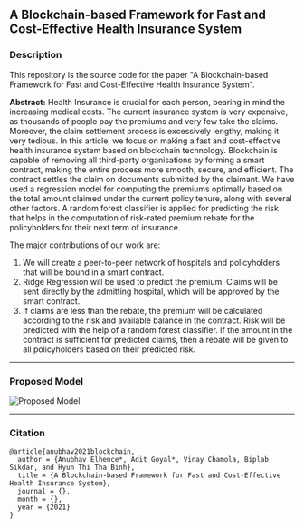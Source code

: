 ## A Blockchain-based Framework for Fast and Cost-Effective Health Insurance System

### <a name = "Description"> </a> Description
This repository is the source code for the paper "A Blockchain-based Framework for Fast and Cost-Effective Health Insurance System".

**Abstract:** Health Insurance is crucial for each person, bearing in mind the increasing medical costs. The current insurance system is very expensive, as thousands of people pay the premiums and very few take the claims. Moreover, the claim settlement process is excessively lengthy, making it very tedious. In this article, we focus on making a fast and cost-effective health insurance system based on blockchain technology. Blockchain is capable of removing all third-party organisations by forming a smart contract, making the entire process more smooth, secure, and efficient. The contract settles the claim on documents submitted by the claimant. We have used a regression model for computing the premiums optimally based on the total amount claimed under the current policy tenure, along with several other factors. A random forest classifier is applied for predicting the risk that helps in the computation of risk-rated premium rebate for the policyholders for their next term of insurance.

The major contributions of our work are:
1. We will create a peer-to-peer network of hospitals and policyholders that will be bound in a smart contract.
2. Ridge Regression will be used to predict the premium. Claims will be sent directly by the admitting hospital, which will be approved by the smart contract.
3. If claims are less than the rebate, the premium will be calculated according to the risk and available balance in the contract.  Risk will be predicted with the help of a random forest classifier. If the amount in the contract is sufficient for predicted claims, then a rebate will be given to all policyholders based on their predicted risk.

---

### <a name = "Proposed Model"> </a> Proposed Model

![Proposed Model]()

---

### <a name = "Citation"> </a> Citation
```
@article{anubhav2021blockchain,
  author = {Anubhav Elhence*, Adit Goyal*, Vinay Chamola, Biplab Sikdar, and Hyun Thi Tha Binh},
  title = {A Blockchain-based Framework for Fast and Cost-Effective Health Insurance System},
  journal = {},
  month = {},
  year = {2021}
}
```
